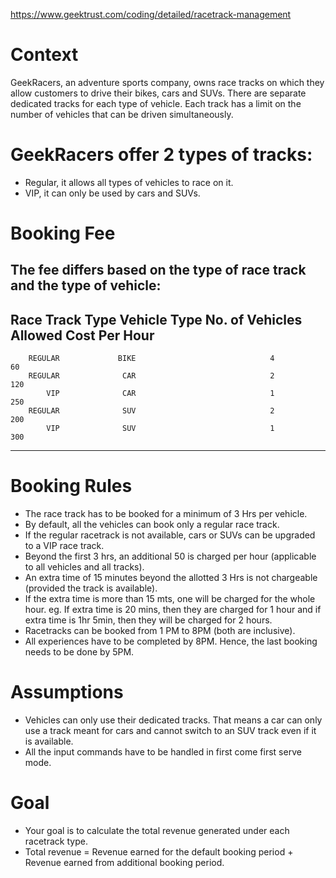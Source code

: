 https://www.geektrust.com/coding/detailed/racetrack-management

# Context
GeekRacers, an adventure sports company, owns race tracks on which they allow customers to drive their ​​bikes, cars and SUVs. There are separate dedicated tracks for each type of vehicle. Each track has a limit on the number of vehicles that can be driven simultaneously.


# GeekRacers offer 2 types of tracks: 
* Regular, it allows all types of vehicles to race on it. 
* VIP, it can only be used by cars and SUVs.


# Booking Fee
The fee differs based on the type of race track and the type of vehicle:
--------------------------------------------------------------------------------------
Race Track Type	    Vehicle Type	    No. of Vehicles Allowed	         Cost Per Hour
--------------------------------------------------------------------------------------
        REGULAR             BIKE	                          4                     60
        REGULAR              CAR	                          2	                   120
            VIP              CAR	                          1                    250
        REGULAR              SUV	                          2                    200
            VIP              SUV                              1                    300
--------------------------------------------------------------------------------------


# Booking Rules
* The race track has to be booked for a minimum of 3 Hrs per vehicle.  
* By default, all the vehicles can book only a regular race track. 
* If the regular racetrack is not available, cars or SUVs can be upgraded to a VIP race track. 
* Beyond the first 3 hrs, an additional 50 is charged per hour (applicable to all vehicles and all tracks). 
* An extra time of 15 minutes beyond the allotted 3 Hrs is not chargeable (provided the track is available). 
* If the extra time is more than 15 mts, one will be charged for the whole hour.
    eg. If extra time is 20 mins, then they are charged for 1 hour and if extra time is 1hr 5min, then they will be charged for 2 hours. 
* Racetracks can be booked from 1 PM to 8PM (both are inclusive). 
* All experiences have to be completed by 8PM. Hence, the last booking needs to be done by 5PM.


# Assumptions
* Vehicles can only use their dedicated tracks. That means a car can only use a track meant for cars and cannot switch to an SUV track even if it is available. 
* All the input commands have to be handled in first come first serve mode. 


# Goal
* Your goal is to calculate the total revenue generated under each racetrack type. 
* Total revenue = Revenue earned for the default booking period + Revenue earned from additional booking period. 